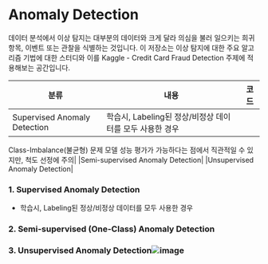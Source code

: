 # Anomaly Detection
 
데이터 분석에서 이상 탐지는 대부분의 데이터와 크게 달라 의심을 불러 일으키는 희귀 항목, 이벤트 또는 관찰을 식별하는 것입니다.
이 저장소는 이상 탐지에 대한 주요 알고리즘 기법에 대한 스터디와 이를 Kaggle - Credit Card Fraud Detection 주제에 적용해보는 공간입니다.

|분류|내용|코드|
|---|---|---|
|Supervised Anomaly Detection|학습시, Labeling된 정상/비정상 데이터를 모두 사용한 경우   
Class-Imbalance(불균형) 문제
모델 성능 평가가 가능하다는 점에서 직관적일 수 있지만, 척도 선정에 주의|
|Semi-supervised Anomaly Detection|
|Unsupervised Anomaly Detection|



### 1. Supervised Anomaly Detection
- 학습시, Labeling된 정상/비정상 데이터를 모두 사용한 경우


### 2. Semi-supervised (One-Class) Anomaly Detection


### 3. Unsupervised Anomaly Detection![image](https://user-images.githubusercontent.com/76995436/130019197-d9aed2b5-1dc8-412b-be68-46c68639059d.png)
